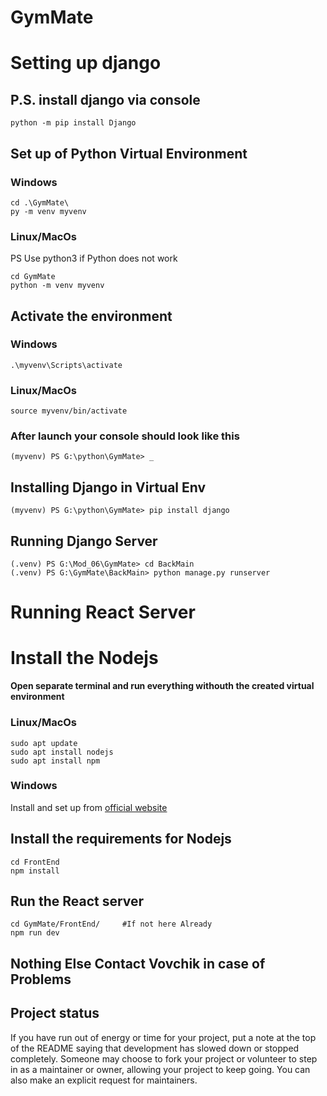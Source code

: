 # GymMate



 
# Setting up django
## P.S. install django via console
``` python -m pip install Django ```
## Set up of Python Virtual Environment

### Windows
```
cd .\GymMate\
py -m venv myvenv
```

### Linux/MacOs
PS Use python3 if Python does not work
```
cd GymMate
python -m venv myvenv
```

## Activate the environment

### Windows

```
.\myvenv\Scripts\activate
```

### Linux/MacOs

```
source myvenv/bin/activate
```

### After launch your console should look like this
```
(myvenv) PS G:\python\GymMate> _
```
## Installing Django in Virtual Env
```
(myvenv) PS G:\python\GymMate> pip install django
```

## Running Django Server
```
(.venv) PS G:\Mod_06\GymMate> cd BackMain
(.venv) PS G:\GymMate\BackMain> python manage.py runserver
```
# Running React Server 

# Install the Nodejs
**Open separate terminal and run everything withouth the created virtual environment**
### Linux/MacOs
``` 
sudo apt update
sudo apt install nodejs
sudo apt install npm
```

### Windows
Install and set up from [official website](https://nodejs.org/en/download)

## Install the requirements for Nodejs

```
cd FrontEnd   
npm install
```

## Run the React server

```
cd GymMate/FrontEnd/     #If not here Already
npm run dev
```

## Nothing Else Contact Vovchik in case of Problems

## Project status
If you have run out of energy or time for your project, put a note at the top of the README saying that development has slowed down or stopped completely. Someone may choose to fork your project or volunteer to step in as a maintainer or owner, allowing your project to keep going. You can also make an explicit request for maintainers.

